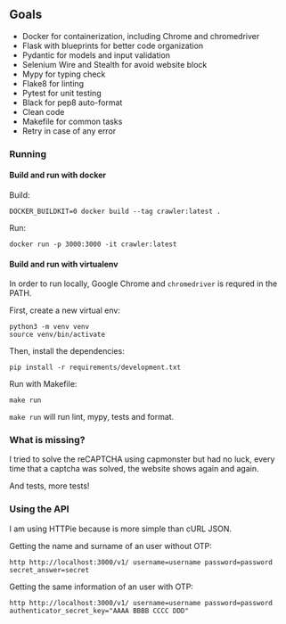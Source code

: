 
## Goals

* Docker for containerization, including Chrome and chromedriver
* Flask with blueprints for better code organization
* Pydantic for models and input validation
* Selenium Wire and Stealth for avoid website block
* Mypy for typing check
* Flake8 for linting
* Pytest for unit testing
* Black for pep8 auto-format
* Clean code
* Makefile for common tasks
* Retry in case of any error

### Running

#### Build and run with docker

Build:

``` shell
DOCKER_BUILDKIT=0 docker build --tag crawler:latest .
```

Run:

``` shell
docker run -p 3000:3000 -it crawler:latest
```

#### Build and run with virtualenv

In order to run locally, Google Chrome and `chromedriver` is requred in the PATH.

First, create a new virtual env:

``` shell
python3 -m venv venv
source venv/bin/activate
```

Then, install the dependencies:

``` shell
pip install -r requirements/development.txt
```

Run with Makefile:

``` shell
make run
```

`make run` will run lint, mypy, tests and format.

### What is missing?

I tried to solve the reCAPTCHA using capmonster but had no luck, every time that a captcha was solved, the website shows again and again.

And tests, more tests!

### Using the API

I am using HTTPie because is more simple than cURL JSON.

Getting the name and surname of an user without OTP:

``` shell
http http://localhost:3000/v1/ username=username password=password secret_answer=secret
```

Getting the same information of an user with OTP:

``` shell
http http://localhost:3000/v1/ username=username password=password authenticator_secret_key="AAAA BBBB CCCC DDD"
```
